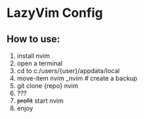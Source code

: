# LazyVim Config

## How to use:
1. install nvim
1. open a terminal  
  1. cd to c:/users/{user}/appdata/local
  1. move-item nvim _nvim # create a backup
  1. git clone {repo} nvim
1. ???
1. ~~profit~~ start nvim
1. enjoy
